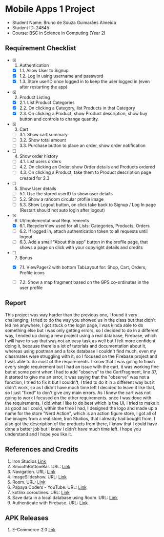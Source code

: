 # Mobile Apps 1 Project

- Student Name: Bruno de Souza Guimarães Almeida
- Student ID: 24845
- Course: BSC in Science in Computing (Year 2)

## Requirement Checklist

- [X] 1. Authentication
    - [X] 1.1. Allow User to Signup
    - [X] 1.2. Log In using username and password
    - [X] 1.3. Store userID once logged in to keep the user logged in (even after restarting the app)
- [X] 2. Product Listing
    - [X] 2.1. List Product Categories
    - [X] 2.2. On clicking a Category, list Products in that Category
    - [X] 2.3. On clicking a Product, show Product description, show buy button and controls to change quantity.
- [X] 3. Cart
    - [ ] 3.1. Show cart summary
    - [ ] 3.2. Show total amount
    - [ ] 3.3. Purchase button to place an order, show order notification
- [ ] 4. Show order history
    - [ ] 4.1. List users orders
    - [ ] 4.2. On clicking an Order, show Order details and Products ordered
    - [ ] 4.3. On clicking a Product, take them to Product description page created for 2.3
- [ ] 5. Show User details
    - [ ] 5.1. Use the stored userID to show user details
    - [ ] 5.2. Show a random circular profile image
    - [ ] 5.3. Show Logout button, on click take back to Signup / Log In page (Restart should not auto login after logout)
- [X] 6. UI/Implementational Requirements
    - [X] 6.1. RecyclerView used for all Lists: Categories, Products, Orders
    - [ ] 6.2. If logged in, attach authentication token to all requests until logout
    - [ ] 6.3. Add a small "About this app" button in the profile page, that shows a page on click with your copyright details and credits
- [ ] 7. Bonus
    - [X] 7.1. ViewPager2 with bottom TabLayout for: Shop, Cart, Orders, Profile icons
    - [ ] 7.2. Show a map fragment based on the GPS co-ordinates in the user profile


## Report

This project was way harder than the previous one, I found it very challenging,
I tried to do the way you showed us in the class but that didn't led me anywhere,
I got stuck o the login page, I was kinda able to do something else but i was only getting errors,
so I decided to do in a different way, I ended up doing a new project using a real database, Firebase,
which I will have to say that was not an easy task as well but I felt more confident doing it,
because there is a lot of tutorials and documentation about it, whereas using postman and a fake database I couldn't find much,
even my classmates were struggling with it, so I focused on the Firebase project and I was able to do most of the requirements.
I know that I was going to finish every single requirement but I had an issue with the cart,
it was working fine but at some point when I had to add "observe" to the CartFragment, line 37, it started to give me an error,
it was saying that the "observe" was not a function, I tried to fix it but I couldn't, I tried to do it in a different way but it didn't work,
so as I didn't have much time left I decided to leave it like that, so I just "fixed" to don't give any main errors.
As I knew the cart was not going to work I focused on the other requirements.
once I was done with the requirements, I did what I like to do best which is the UI, I tried to make it as good as I could, within the time I had,
I designed the logo and made up a name for the store "Nerd Action", which is an action figure store,
I got all of the images from a real store, Iron Studios, that i already had bought from, I also got the description of the products from there,
I know that I could have done a better job but I knew I didn't have much time left.
I hope you understand and I hope you like it.

## References and Credits

1. Iron Studios [Link](https://www.ironstudios.eu)
2. SmoothBottomBar. URL: [Link](https://github.com/ibrahimsn98/SmoothBottomBar)
3. Navigation. URL: [Link](https://developer.android.com/jetpack/androidx/releases/navigation)
4. ImageSlideshow. URL: [Link](https://github.com/denzcoskun/ImageSlideShow)
5. Room. URL: [Link](https://developer.android.com/jetpack/androidx/releases/room)
6. Papaya Coders - YouTube. URL: [Link](https://www.youtube.com/@PapayaCoders)
7. kotlinx.coroutines. URL: [Link](https://github.com/Kotlin/kotlinx.coroutines)
8. Save data in a local database using Room. URL: [Link](https://developer.android.com/training/data-storage/room)
9. Authenticate with Firebase. URL: [Link](https://firebase.google.com/docs/auth/android/phone-auth)

## APK Releases

1. E-Commerce-2.0 [link](https://github.com/brunosga/E-commerce/releases/tag/App_E_Commerce2.0)